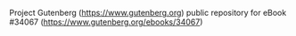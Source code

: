 Project Gutenberg (https://www.gutenberg.org) public repository for eBook #34067 (https://www.gutenberg.org/ebooks/34067)
